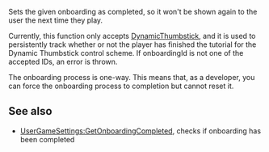 Sets the given onboarding as completed, so it won't be shown again to the user the next time they play.

Currently, this function only accepts [DynamicThumbstick](https://developer.roblox.com/articles/String), and it is used to persistently track whether or not the player has finished the tutorial for the Dynamic Thumbstick control scheme. If onboardingId is not one of the accepted IDs, an error is thrown.

The onboarding process is one-way. This means that, as a developer, you can force the onboarding process to completion but cannot reset it.

See also
--------

*   [UserGameSettings:GetOnboardingCompleted](https://developer.roblox.com/en-us/api-reference/function/UserGameSettings/GetOnboardingCompleted), checks if onboarding has been completed